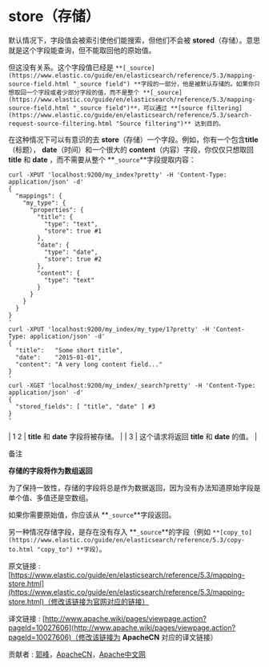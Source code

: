 # store（存储）

默认情况下，字段值会被索引使他们能搜索，但他们不会被 **stored**（存储）。意思就是这个字段能查询，但不能取回他的原始值。

但这没有关系。这个字段值已经是 `**[_source](https://www.elastic.co/guide/en/elasticsearch/reference/5.3/mapping-source-field.html "_source field") **字段的一部分，他是被默认存储的。如果你只想取回一个字段或者少部分字段的值，而不是整个 **[_source](https://www.elastic.co/guide/en/elasticsearch/reference/5.3/mapping-source-field.html "_source field")**，可以通过 **[source filtering](https://www.elastic.co/guide/en/elasticsearch/reference/5.3/search-request-source-filtering.html "Source filtering")** 达到目的。`

在这种情况下可以有意识的去 **store**（存储）一个字段。例如，你有一个包含**title**（标题）， **date**（时间）和一个很大的 **content**（内容）字段，你仅仅只想取回 **title** 和 **date** ，而不需要从整个 **`_source`**字段提取内容：

```
curl -XPUT 'localhost:9200/my_index?pretty' -H 'Content-Type: application/json' -d'
{
  "mappings": {
    "my_type": {
      "properties": {
        "title": {
          "type": "text",
          "store": true #1
        },
        "date": {
          "type": "date",
          "store": true #2
        },
        "content": {
          "type": "text"
        }
      }
    }
  }
}
'
curl -XPUT 'localhost:9200/my_index/my_type/1?pretty' -H 'Content-Type: application/json' -d'
{
  "title":   "Some short title",
  "date":    "2015-01-01",
  "content": "A very long content field..."
}
'
curl -XGET 'localhost:9200/my_index/_search?pretty' -H 'Content-Type: application/json' -d'
{
  "stored_fields": [ "title", "date" ] #3
}
'
```

| 1 2 | **title** 和 **date** 字段将被存储。 |
| 3 | 这个请求将返回 **title** 和 **date** 的值。 |

备注

**存储的字段将作为数组返回**

为了保持一致性，存储的字段将总是作为数据返回，因为没有办法知道原始字段是单个值、多值还是空数组。

如果你需要原始值，你应该从 **`_source`**字段返回。

另一种情况存储字段，是存在没有存入 **`_source`**的字段（例如 `**[copy_to](https://www.elastic.co/guide/en/elasticsearch/reference/5.3/copy-to.html "copy_to") **字段`）。

原文链接 : [https://www.elastic.co/guide/en/elasticsearch/reference/5.3/mapping-store.html](https://www.elastic.co/guide/en/elasticsearch/reference/5.3/mapping-store.html)（修改该链接为官网对应的链接）

译文链接 : [http://www.apache.wiki/pages/viewpage.action?pageId=10027606](http://www.apache.wiki/pages/viewpage.action?pageId=10027606)（修改该链接为 **ApacheCN** 对应的译文链接）

贡献者 : [郭峰](/display/~guofeng)，[ApacheCN](/display/~apachecn)，[Apache中文网](/display/~apachechina)